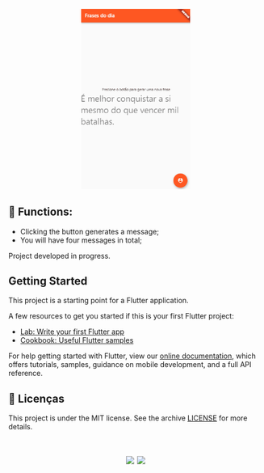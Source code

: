 

<p align="center"> 
    <img src="./github/home-page.gif" alt="" width="43%" heigth="45%"> 
</p>

## 🧐 Functions:
- Clicking the button generates a message;
- You will have four messages in total;

Project developed in progress.

## Getting Started

This project is a starting point for a Flutter application.

A few resources to get you started if this is your first Flutter project:

- [Lab: Write your first Flutter app](https://flutter.dev/docs/get-started/codelab)
- [Cookbook: Useful Flutter samples](https://flutter.dev/docs/cookbook)

For help getting started with Flutter, view our
[online documentation](https://flutter.dev/docs), which offers tutorials,
samples, guidance on mobile development, and a full API reference.

## 📝 Licenças

This project is under the MIT license. See the archive [LICENSE](LICENSE.md) for more details.

<h1 align="center">

[<img src="https://img.shields.io/badge/linkedin-%230077B5.svg?&style=for-the-badge&logo=linkedin&logoColor=white" />](https://www.linkedin.com/in/jusel%C3%A2nia-silva-56a375197/) [<img src = "https://img.shields.io/badge/instagram-%23E4405F.svg?&style=for-the-badge&logo=instagram&logoColor=white">](https://www.instagram.com/jullydeveloper/) 
</h1>